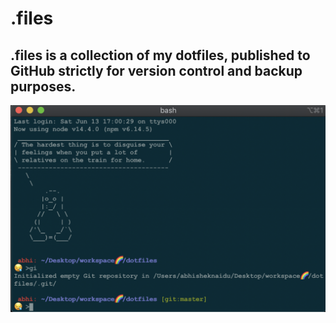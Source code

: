# .files

## .files is a collection of my dotfiles, published to GitHub strictly for version control and backup purposes.

![Screenshot](ss.png)
